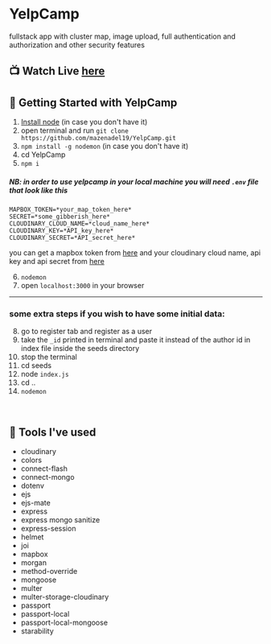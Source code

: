 # YelpCamp

fullstack app with cluster map, image upload, full authentication and authorization and other security features

## 📺 Watch Live [here](https://yelpcamp.up.railway.app/)

## 🚀 Getting Started with YelpCamp

1. [Install node](https://nodejs.org/en/) (in case you don't have it)
2. open terminal and run `git clone https://github.com/mazenadel19/YelpCamp.git`
3. `npm install -g nodemon` (in case you don't have it)
4. cd YelpCamp
5. `npm i`

##### NB: in order to use yelpcamp in your local machine you will need `.env` file that look like this

```
MAPBOX_TOKEN=*your_map_token_here*
SECRET=*some_gibberish_here*
CLOUDINARY_CLOUD_NAME=*cloud_name_here*
CLOUDINARY_KEY=*API_key_here*
CLOUDINARY_SECRET=*API_secret_here*
```

you can get a mapbox token from [here](https://account.mapbox.com/access-tokens/)
and your cloudinary cloud name, api key and api secret from [here](https://cloudinary.com/console)

6. `nodemon`
7. open `localhost:3000` in your browser

---

### some extra steps if you wish to have some initial data:

8. go to register tab and register as a user
9. take the `_id` printed in terminal and paste it instead of the author id in index file inside the seeds directory
10. stop the terminal
11. cd seeds
12. node `index.js`
13. cd ..
14. `nodemon`

<br/>

## 🧰 Tools I've used

- cloudinary
- colors
- connect-flash
- connect-mongo
- dotenv
- ejs
- ejs-mate
- express
- express mongo sanitize
- express-session
- helmet
- joi
- mapbox
- morgan
- method-override
- mongoose
- multer
- multer-storage-cloudinary
- passport
- passport-local
- passport-local-mongoose
- starability
